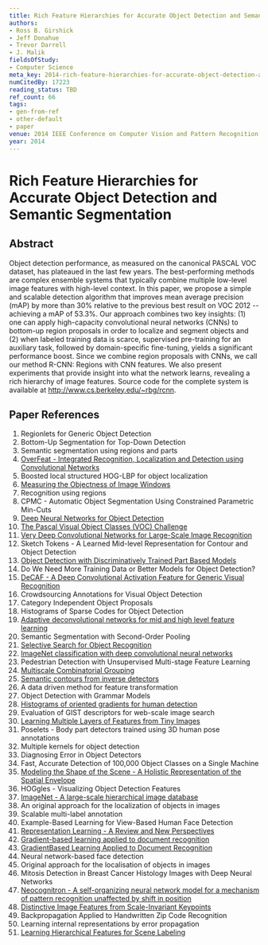 ```yaml
---
title: Rich Feature Hierarchies for Accurate Object Detection and Semantic Segmentation
authors:
- Ross B. Girshick
- Jeff Donahue
- Trevor Darrell
- J. Malik
fieldsOfStudy:
- Computer Science
meta_key: 2014-rich-feature-hierarchies-for-accurate-object-detection-and-semantic-segmentation
numCitedBy: 17223
reading_status: TBD
ref_count: 66
tags:
- gen-from-ref
- other-default
- paper
venue: 2014 IEEE Conference on Computer Vision and Pattern Recognition
year: 2014
---
```


# Rich Feature Hierarchies for Accurate Object Detection and Semantic Segmentation

## Abstract

Object detection performance, as measured on the canonical PASCAL VOC dataset, has plateaued in the last few years. The best-performing methods are complex ensemble systems that typically combine multiple low-level image features with high-level context. In this paper, we propose a simple and scalable detection algorithm that improves mean average precision (mAP) by more than 30% relative to the previous best result on VOC 2012 -- achieving a mAP of 53.3%. Our approach combines two key insights: (1) one can apply high-capacity convolutional neural networks (CNNs) to bottom-up region proposals in order to localize and segment objects and (2) when labeled training data is scarce, supervised pre-training for an auxiliary task, followed by domain-specific fine-tuning, yields a significant performance boost. Since we combine region proposals with CNNs, we call our method R-CNN: Regions with CNN features. We also present experiments that provide insight into what the network learns, revealing a rich hierarchy of image features. Source code for the complete system is available at http://www.cs.berkeley.edu/~rbg/rcnn.

## Paper References

1. Regionlets for Generic Object Detection
2. Bottom-Up Segmentation for Top-Down Detection
3. Semantic segmentation using regions and parts
4. [OverFeat - Integrated Recognition, Localization and Detection using Convolutional Networks](2014-overfeat-integrated-recognition-localization-and-detection-using-convolutional-networks)
5. Boosted local structured HOG-LBP for object localization
6. [Measuring the Objectness of Image Windows](2012-measuring-the-objectness-of-image-windows)
7. Recognition using regions
8. CPMC - Automatic Object Segmentation Using Constrained Parametric Min-Cuts
9. [Deep Neural Networks for Object Detection](2013-deep-neural-networks-for-object-detection)
10. [The Pascal Visual Object Classes (VOC) Challenge](2009-the-pascal-visual-object-classes-voc-challenge)
11. [Very Deep Convolutional Networks for Large-Scale Image Recognition](2014-vggnet.md)
12. Sketch Tokens - A Learned Mid-level Representation for Contour and Object Detection
13. [Object Detection with Discriminatively Trained Part Based Models](2009-object-detection-with-discriminatively-trained-part-based-models)
14. Do We Need More Training Data or Better Models for Object Detection?
15. [DeCAF - A Deep Convolutional Activation Feature for Generic Visual Recognition](2014-decaf-a-deep-convolutional-activation-feature-for-generic-visual-recognition)
16. Crowdsourcing Annotations for Visual Object Detection
17. Category Independent Object Proposals
18. Histograms of Sparse Codes for Object Detection
19. [Adaptive deconvolutional networks for mid and high level feature learning](2011-adaptive-deconvolutional-networks-for-mid-and-high-level-feature-learning)
20. Semantic Segmentation with Second-Order Pooling
21. [Selective Search for Object Recognition](2013-selective-search-for-object-recognition)
22. [ImageNet classification with deep convolutional neural networks](2012-alexnet.md)
23. Pedestrian Detection with Unsupervised Multi-stage Feature Learning
24. [Multiscale Combinatorial Grouping](2014-multiscale-combinatorial-grouping)
25. [Semantic contours from inverse detectors](2011-semantic-contours-from-inverse-detectors)
26. A data driven method for feature transformation
27. Object Detection with Grammar Models
28. [Histograms of oriented gradients for human detection](2005-histograms-of-oriented-gradients-for-human-detection)
29. Evaluation of GIST descriptors for web-scale image search
30. [Learning Multiple Layers of Features from Tiny Images](2009-learning-multiple-layers-of-features-from-tiny-images)
31. Poselets - Body part detectors trained using 3D human pose annotations
32. Multiple kernels for object detection
33. Diagnosing Error in Object Detectors
34. Fast, Accurate Detection of 100,000 Object Classes on a Single Machine
35. [Modeling the Shape of the Scene - A Holistic Representation of the Spatial Envelope](2004-modeling-the-shape-of-the-scene-a-holistic-representation-of-the-spatial-envelope)
36. HOGgles - Visualizing Object Detection Features
37. [ImageNet - A large-scale hierarchical image database](2009-imagenet-a-large-scale-hierarchical-image-database)
38. An original approach for the localization of objects in images
39. Scalable multi-label annotation
40. Example-Based Learning for View-Based Human Face Detection
41. [Representation Learning - A Review and New Perspectives](2013-representation-learning-a-review-and-new-perspectives)
42. [Gradient-based learning applied to document recognition](1998-lenet5.md)
43. [GradientBased Learning Applied to Document Recognition](2001-gradientbased-learning-applied-to-document-recognition)
44. Neural network-based face detection
45. Original approach for the localisation of objects in images
46. Mitosis Detection in Breast Cancer Histology Images with Deep Neural Networks
47. [Neocognitron - A self-organizing neural network model for a mechanism of pattern recognition unaffected by shift in position](2004-neocognitron-a-self-organizing-neural-network-model-for-a-mechanism-of-pattern-recognition-unaffected-by-shift-in-position)
48. [Distinctive Image Features from Scale-Invariant Keypoints](2004-distinctive-image-features-from-scale-invariant-keypoints)
49. Backpropagation Applied to Handwritten Zip Code Recognition
50. Learning internal representations by error propagation
51. [Learning Hierarchical Features for Scene Labeling](2013-learning-hierarchical-features-for-scene-labeling)
